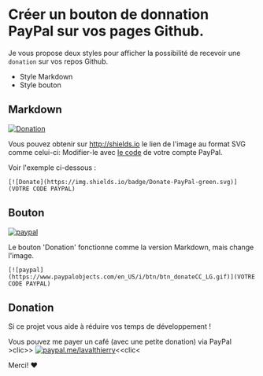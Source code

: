 # Créer un bouton de donnation PayPal sur vos pages Github.

Je vous propose deux styles pour afficher la possibilité de recevoir une `donation` sur vos repos Github.

- Style Markdown
- Style bouton

## Markdown

[![Donation](https://img.shields.io/badge/Donate-PayPal-green.svg)](https://www.paypal.com/donate/?token=lxe1uunwHIr7Uv_lfMbxoLxkI1J7_ua-thQ66Bf6troHdxf7Ved_OtyTcuw9dDaCWyJcfwK3p0a_t5Bb&locale.x=FR)

Vous pouvez obtenir sur http://shields.io le lien de l'image au format SVG comme celui-ci:
Modifier-le avec [le code](https://developer.paypal.com/docs/paypal-payments-standard/integration-guide/donate-step-1/) de votre compte PayPal.

Voir l'exemple ci-dessous :
```
[![Donate](https://img.shields.io/badge/Donate-PayPal-green.svg)](VOTRE CODE PAYPAL)
```

## Bouton

[![paypal](https://www.paypalobjects.com/en_US/i/btn/btn_donateCC_LG.gif)](https://www.paypal.com/donate/?token=lxe1uunwHIr7Uv_lfMbxoLxkI1J7_ua-thQ66Bf6troHdxf7Ved_OtyTcuw9dDaCWyJcfwK3p0a_t5Bb&locale.x=FR)

Le bouton 'Donation' fonctionne comme la version Markdown, mais change l'image. 
```
[![paypal](https://www.paypalobjects.com/en_US/i/btn/btn_donateCC_LG.gif)](VOTRE CODE PAYPAL)
```

## Donation
Si ce projet vous aide à réduire vos temps de développement !

Vous pouvez me payer un café (avec une petite donation) via PayPal&nbsp;&nbsp; >clic>>
[![paypal.me/lavalthierry](https://ionicabizau.github.io/badges/paypal.svg)](https://paypal.me/lavalthierry?locale.x=fr_FR)<<clic<

Merci! :heart:

